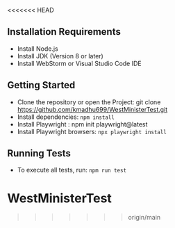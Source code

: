 <<<<<<< HEAD
## Installation Requirements

- Install Node.js 
- Install JDK (Version 8 or later)
- Install WebStorm or Visual Studio Code IDE

## Getting Started

- Clone the repository or open the Project: git clone https://github.com/kmadhu699/WestMinisterTest.git
- Install dependencies: `npm install`
- Install Playwright : npm init playwright@latest
- Install Playwright browsers: `npx playwright install`

## Running Tests

- To execute all tests, run: `npm run test`


# WestMinisterTest
>>>>>>> origin/main
